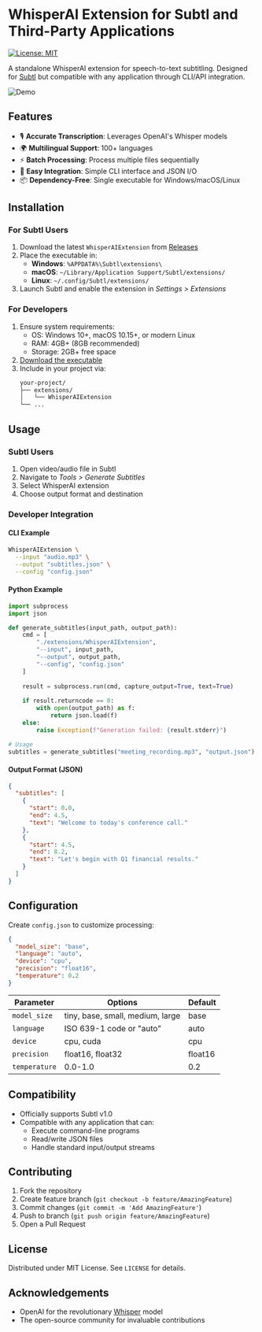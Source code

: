 # WhisperAI Extension for Subtl and Third-Party Applications

[![License: MIT](https://img.shields.io/badge/License-MIT-yellow.svg)](https://opensource.org/licenses/MIT)

A standalone WhisperAI extension for speech-to-text subtitling. Designed for [Subtl](https://github.com/your-subtl-repo) but compatible with any application through CLI/API integration.

![Demo](assets/demo.gif) <!-- Optional: Add a demo GIF/image if available -->

## Features

- 🎙️ **Accurate Transcription**: Leverages OpenAI's Whisper models
- 🌍 **Multilingual Support**: 100+ languages
- ⚡ **Batch Processing**: Process multiple files sequentially
- 🔌 **Easy Integration**: Simple CLI interface and JSON I/O
- 📦 **Dependency-Free**: Single executable for Windows/macOS/Linux

## Installation

### For Subtl Users
1. Download the latest `WhisperAIExtension` from [Releases](https://github.com/your-repo/releases)
2. Place the executable in:
   - **Windows**: `%APPDATA%\Subtl\extensions\`
   - **macOS**: `~/Library/Application Support/Subtl/extensions/`
   - **Linux**: `~/.config/Subtl/extensions/`
3. Launch Subtl and enable the extension in *Settings > Extensions*

### For Developers
1. Ensure system requirements:
   - OS: Windows 10+, macOS 10.15+, or modern Linux
   - RAM: 4GB+ (8GB recommended)
   - Storage: 2GB+ free space
2. [Download the executable](https://github.com/your-repo/releases)
3. Include in your project via:
   ```bash
   your-project/
   ├── extensions/
   │   └── WhisperAIExtension
   └── ... 
   ```

## Usage

### Subtl Users
1. Open video/audio file in Subtl
2. Navigate to *Tools > Generate Subtitles*
3. Select WhisperAI extension
4. Choose output format and destination

### Developer Integration
#### CLI Example
```bash
WhisperAIExtension \
  --input "audio.mp3" \
  --output "subtitles.json" \
  --config "config.json"
```

#### Python Example
```python
import subprocess
import json

def generate_subtitles(input_path, output_path):
    cmd = [
        "./extensions/WhisperAIExtension",
        "--input", input_path,
        "--output", output_path,
        "--config", "config.json"
    ]
    
    result = subprocess.run(cmd, capture_output=True, text=True)
    
    if result.returncode == 0:
        with open(output_path) as f:
            return json.load(f)
    else:
        raise Exception(f"Generation failed: {result.stderr}")

# Usage
subtitles = generate_subtitles("meeting_recording.mp3", "output.json")
```

#### Output Format (JSON)
```json
{
  "subtitles": [
    {
      "start": 0.0,
      "end": 4.5,
      "text": "Welcome to today's conference call."
    },
    {
      "start": 4.5,
      "end": 8.2,
      "text": "Let's begin with Q1 financial results."
    }
  ]
}
```

## Configuration
Create `config.json` to customize processing:
```json
{
  "model_size": "base",
  "language": "auto",
  "device": "cpu",
  "precision": "float16",
  "temperature": 0.2
}
```

| Parameter     | Options                          | Default |
|---------------|-----------------------------------|---------|
| `model_size`  | tiny, base, small, medium, large | base    |
| `language`    | ISO 639-1 code or "auto"         | auto    |
| `device`      | cpu, cuda                        | cpu     |
| `precision`   | float16, float32                 | float16 |
| `temperature` | 0.0-1.0                          | 0.2     |

## Compatibility
- Officially supports Subtl v1.0
- Compatible with any application that can:
  - Execute command-line programs
  - Read/write JSON files
  - Handle standard input/output streams

## Contributing
1. Fork the repository
2. Create feature branch (`git checkout -b feature/AmazingFeature`)
3. Commit changes (`git commit -m 'Add AmazingFeature'`)
4. Push to branch (`git push origin feature/AmazingFeature`)
5. Open a Pull Request

## License
Distributed under MIT License. See `LICENSE` for details.

## Acknowledgements
- OpenAI for the revolutionary [Whisper](https://openai.com/research/whisper) model
- The open-source community for invaluable contributions
``` 
